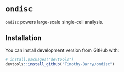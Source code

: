 
<!-- README.md is generated from README.Rmd. Please edit that file -->

# `ondisc`

`ondisc` powers large-scale single-cell analysis.

## Installation

You can install development version from GitHub with:

``` r
# install.packages("devtools")
devtools::install_github("Timothy-Barry/ondisc")
```
